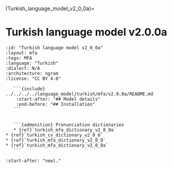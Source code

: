 
(Turkish_language_model_v2_0_0a)=
# Turkish language model v2.0.0a

``````{language_model} Turkish language model v2.0.0a
:id: "Turkish language model v2_0_0a"
:layout: mfa
:tags: MFA
:language: "Turkish"
:dialect: N/A
:architecture: ngram
:license: "CC BY 4.0"

   ```{include} ../../../../language_model/turkish/mfa/v2.0.0a/README.md
    :start-after: "## Model details"
    :end-before: "## Installation"
   ```


   ```{admonition} Pronunciation dictionaries
   * {ref}`turkish_mfa_dictionary_v2_0_0a`
* {ref}`turkish_cv_dictionary_v2_0_0`
* {ref}`turkish_mfa_dictionary_v2_0_0`
* {ref}`turkish_mfa_dictionary_v2_0_0a`
   ```

``````

```{include} ../../../../language_model/turkish/mfa/v2.0.0a/README.md
:start-after: "new)."
```
